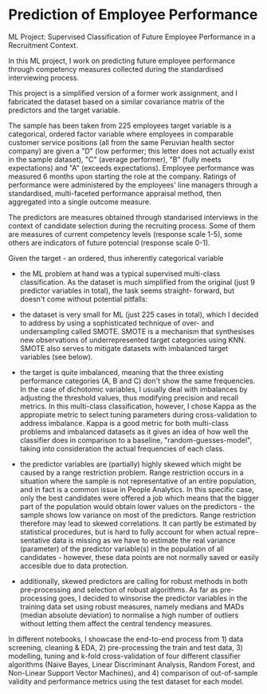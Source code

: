 # Prediction of Employee Performance
ML Project: Supervised Classification of Future Employee Performance in a Recruitment Context.

In this ML project, I work on predicting future employee performance
through competency measures collected during the standardised
interviewing process.

This project is a simplified version of a former work assignment,
and I fabricated the dataset based on a similar covariance matrix
of the predictors and the target variable.

The sample has been taken from 225 employees target variable is a
categorical, ordered factor variable where employees in comparable
customer service positions (all from the same Peruvian health sector
company) are given a "D" (low performer; this letter does not actually
exist in the sample dataset), "C" (average performer), "B" (fully
meets expectations) and "A" (exceeds expectations). Employee performance
was measured 6 months upon starting the role at the company. Ratings
of performance were administered by the employees' line managers
through a standardised, multi-faceted performance appraisal method,
then aggregated into a single outcome measure.

The predictors are measures obtained through standarised interviews
in the context of candidate selection during the recruiting process.
Some of them are measures of current competency levels (response
scale 1-5), some others are indicators of future potencial (response
scale 0-1).

Given the target - an ordered, thus inherently categorical variable
- the ML problem at hand was a typical supervised multi-class
classification. As the dataset is much simplified from the original
(just 9 predictor variables in total), the task seems straight-
forward, but doesn't come without potential pitfalls:

- the dataset is very small for ML (just 225 cases in total), which
  I decided to address by using a sophisticated technique of over-
  and undersampling called SMOTE. SMOTE is a mechanism that synthesises
  new observations of underrepresented target categories using KNN.
  SMOTE also serves to mitigate datasets with imbalanced target
  variables (see below).
- the target is quite imbalanced, meaning that the three existing
  performance categories (A, B and C) don't show the same frequencies.
  In the case of dichotomic variables, I usually deal with imbalances
  by adjusting the threshold values, thus modifying precision and
  recall metrics. In this multi-class classification, however, I
  chose Kappa as the appropiate metric to select tuning parameters
  during cross-validation to address imbalance. Kappa is a good metric
  for both multi-class problems and imbalanced datasets as it gives an
  idea of how well the classifier does in comparison to a baseline,
  "random-guesses-model", taking into consideration the actual
  frequencies of each class.
- the predictor variables are (partially) highly skewed which might
  be caused by a range restriction problem. Range restriction occurs
  in a situation where the sample is not representative of an entire
  population, and in fact is a common issue in People Analytics.
  In this specific case, only the best candidates were offered a
  job which means that the bigger part of the population would obtain
  lower values on the predictors - the sample shows low variance on
  most of the predictors. Range restriction therefore may lead to
  skewed correlations. It can partly be estimated by statistical
  procedures, but is hard to fully account for when actual repre-
  sentative data is missing as we have to estimate the real variance
  (parameter) of the predictor variable(s) in the population of all
  candidates - however, these data points are not normally saved or
  easily accesible due to data protection.
- additionally, skewed predictors are calling for robust methods in
  both pre-processing and selection of robust algorithms. As far as
  pre-processing goes, I decided to winsorise the predictor variables
  in the training data set using robust measures, namely medians and
  MADs (median absolute deviation) to normalise a high number of
  outliers without letting them affect the central tendency measures.

In different notebooks, I showcase the end-to-end process from 1)
data screening, cleaning & EDA, 2) pre-processing the train and test
data, 3) modelling, tuning and k-fold cross-validation of four
different classifier algorithms (Naive Bayes, Linear Discriminant
Analysis, Random Forest, and Non-Linear Support Vector Machines),
and 4) comparison of out-of-sample validity and performance metrics
using the test dataset for each model.
